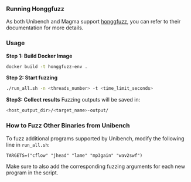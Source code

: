 ### Running Honggfuzz
As both Unibench and Magma support [honggfuzz](https://github.com/google/honggfuzz), you can refer to their documentation for more details.

### Usage
**Step 1: Build Docker Image**
```bash
docker build -t honggfuzz-env .
```
**Step 2: Start fuzzing**
```bash
./run_all.sh -n <threads_number> -t <time_limit_seconds>
```
**Step3: Collect results**
Fuzzing outputs will be saved in:
```bash
<host_output_dir>/<target_name>-output/
```
### How to Fuzz Other Binaries from Unibench
To fuzz additional programs supported by Unibench, modify the following line in `run_all.sh`:
```shell
TARGETS=("cflow" "jhead" "lame" "mp3gain" "wav2swf")
```
Make sure to also add the corresponding fuzzing arguments for each new program in the script.
